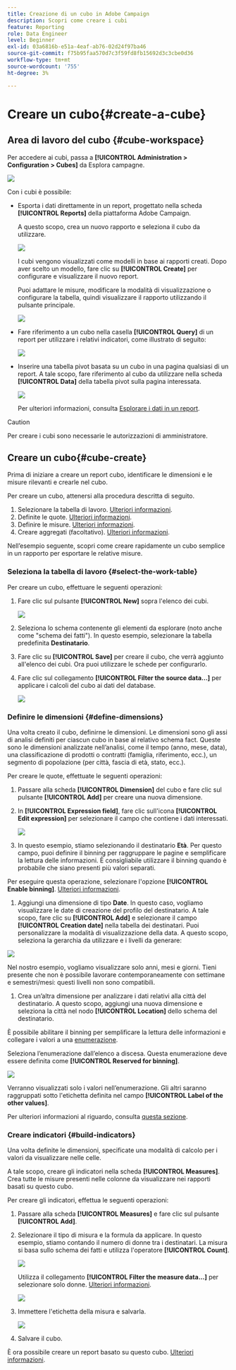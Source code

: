 ```yaml
---
title: Creazione di un cubo in Adobe Campaign
description: Scopri come creare i cubi
feature: Reporting
role: Data Engineer
level: Beginner
exl-id: 03a6816b-e51a-4eaf-ab76-02d24f97ba46
source-git-commit: f75b95faa570d7c3f59fd8fb15692d3c3cbe0d36
workflow-type: tm+mt
source-wordcount: '755'
ht-degree: 3%

---
```


# Creare un cubo{#create-a-cube}

## Area di lavoro del cubo {#cube-workspace}

Per accedere ai cubi, passa a **[!UICONTROL Administration > Configuration > Cubes]** da Esplora campagne.

![](assets/cube-node.png)

Con i cubi è possibile:

* Esporta i dati direttamente in un report, progettato nella scheda **[!UICONTROL Reports]** della piattaforma Adobe Campaign.

  A questo scopo, crea un nuovo rapporto e seleziona il cubo da utilizzare.

  ![](assets/create-new-cube.png)

  I cubi vengono visualizzati come modelli in base ai rapporti creati. Dopo aver scelto un modello, fare clic su **[!UICONTROL Create]** per configurare e visualizzare il nuovo report.

  Puoi adattare le misure, modificare la modalità di visualizzazione o configurare la tabella, quindi visualizzare il rapporto utilizzando il pulsante principale.

  ![](assets/display-cube-table.png)

* Fare riferimento a un cubo nella casella **[!UICONTROL Query]** di un report per utilizzare i relativi indicatori, come illustrato di seguito:

  ![](assets/cube-report-query.png)

* Inserire una tabella pivot basata su un cubo in una pagina qualsiasi di un report. A tale scopo, fare riferimento al cubo da utilizzare nella scheda **[!UICONTROL Data]** della tabella pivot sulla pagina interessata.

  ![](assets/cube-in-a-report.png)

  Per ulteriori informazioni, consulta [Esplorare i dati in un report](cube-tables.md#explore-the-data-in-a-report).


>[!CAUTION]
>
>Per creare i cubi sono necessarie le autorizzazioni di amministratore.
>

## Creare un cubo{#cube-create}

Prima di iniziare a creare un report cubo, identificare le dimensioni e le misure rilevanti e crearle nel cubo.

Per creare un cubo, attenersi alla procedura descritta di seguito.

1. Selezionare la tabella di lavoro. [Ulteriori informazioni](#select-the-work-table).
1. Definite le quote. [Ulteriori informazioni](#define-dimensions).
1. Definire le misure. [Ulteriori informazioni](#build-indicators).
1. Creare aggregati (facoltativo). [Ulteriori informazioni](customize-cubes.md#calculate-and-use-aggregates).

Nell’esempio seguente, scopri come creare rapidamente un cubo semplice in un rapporto per esportare le relative misure.

### Seleziona la tabella di lavoro {#select-the-work-table}

Per creare un cubo, effettuare le seguenti operazioni:

1. Fare clic sul pulsante **[!UICONTROL New]** sopra l&#39;elenco dei cubi.

   ![](assets/create-a-cube.png)

1. Seleziona lo schema contenente gli elementi da esplorare (noto anche come &quot;schema dei fatti&quot;). In questo esempio, selezionare la tabella predefinita **Destinatario**.
1. Fare clic su **[!UICONTROL Save]** per creare il cubo, che verrà aggiunto all&#39;elenco dei cubi. Ora puoi utilizzare le schede per configurarlo.

1. Fare clic sul collegamento **[!UICONTROL Filter the source data...]** per applicare i calcoli del cubo ai dati del database.

   ![](assets/cube-filter-source.png)

### Definire le dimensioni {#define-dimensions}

Una volta creato il cubo, definirne le dimensioni. Le dimensioni sono gli assi di analisi definiti per ciascun cubo in base al relativo schema fact. Queste sono le dimensioni analizzate nell’analisi, come il tempo (anno, mese, data), una classificazione di prodotti o contratti (famiglia, riferimento, ecc.), un segmento di popolazione (per città, fascia di età, stato, ecc.).

Per creare le quote, effettuate le seguenti operazioni:

1. Passare alla scheda **[!UICONTROL Dimension]** del cubo e fare clic sul pulsante **[!UICONTROL Add]** per creare una nuova dimensione.
1. In **[!UICONTROL Expression field]**, fare clic sull&#39;icona **[!UICONTROL Edit expression]** per selezionare il campo che contiene i dati interessati.

   ![](assets/cube-add-dimension.png)

1. In questo esempio, stiamo selezionando il destinatario **Età**. Per questo campo, puoi definire il binning per raggruppare le pagine e semplificare la lettura delle informazioni. È consigliabile utilizzare il binning quando è probabile che siano presenti più valori separati.

Per eseguire questa operazione, selezionare l&#39;opzione **[!UICONTROL Enable binning]**. [Ulteriori informazioni](customize-cubes.md#data-binning).

1. Aggiungi una dimensione di tipo **Date**. In questo caso, vogliamo visualizzare le date di creazione del profilo del destinatario. A tale scopo, fare clic su **[!UICONTROL Add]** e selezionare il campo **[!UICONTROL Creation date]** nella tabella dei destinatari.
Puoi personalizzare la modalità di visualizzazione della data. A questo scopo, seleziona la gerarchia da utilizzare e i livelli da generare:

![](assets/cube-date-dimension.png)

Nel nostro esempio, vogliamo visualizzare solo anni, mesi e giorni. Tieni presente che non è possibile lavorare contemporaneamente con settimane e semestri/mesi: questi livelli non sono compatibili.

1. Crea un’altra dimensione per analizzare i dati relativi alla città del destinatario. A questo scopo, aggiungi una nuova dimensione e seleziona la città nel nodo **[!UICONTROL Location]** dello schema del destinatario.

È possibile abilitare il binning per semplificare la lettura delle informazioni e collegare i valori a una [enumerazione](../config/enumerations.md).

Seleziona l’enumerazione dall’elenco a discesa. Questa enumerazione deve essere definita come **[!UICONTROL Reserved for binning]**.

![](assets/cube-dimension-with-enum.png)

Verranno visualizzati solo i valori nell’enumerazione. Gli altri saranno raggruppati sotto l&#39;etichetta definita nel campo **[!UICONTROL Label of the other values]**.

Per ulteriori informazioni al riguardo, consulta [questa sezione](customize-cubes.md#dynamically-manage-bins).

### Creare indicatori {#build-indicators}

Una volta definite le dimensioni, specificate una modalità di calcolo per i valori da visualizzare nelle celle.

A tale scopo, creare gli indicatori nella scheda **[!UICONTROL Measures]**. Crea tutte le misure presenti nelle colonne da visualizzare nei rapporti basati su questo cubo.

Per creare gli indicatori, effettua le seguenti operazioni:

1. Passare alla scheda **[!UICONTROL Measures]** e fare clic sul pulsante **[!UICONTROL Add]**.
1. Selezionare il tipo di misura e la formula da applicare. In questo esempio, stiamo contando il numero di donne tra i destinatari. La misura si basa sullo schema dei fatti e utilizza l&#39;operatore **[!UICONTROL Count]**.

   ![](assets/cube-new-measure.png)

   Utilizza il collegamento **[!UICONTROL Filter the measure data...]** per selezionare solo donne. [Ulteriori informazioni](customize-cubes.md#define-measures).

   ![](assets/cube-filter-measure-data.png)

1. Immettere l&#39;etichetta della misura e salvarla.

   ![](assets/cube-save-measure.png)

1. Salvare il cubo.


È ora possibile creare un report basato su questo cubo. [Ulteriori informazioni](cube-tables.md).

